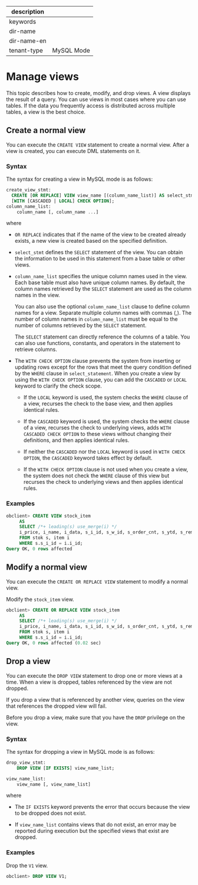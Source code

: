 |description||
|---|---|
|keywords||
|dir-name||
|dir-name-en||
|tenant-type|MySQL Mode|

# Manage views

This topic describes how to create, modify, and drop views.
A view displays the result of a query. You can use views in most cases where you can use tables. If the data you frequently access is distributed across multiple tables, a view is the best choice.

## Create a normal view

You can execute the `CREATE VIEW` statement to create a normal view. After a view is created, you can execute DML statements on it.

### Syntax

The syntax for creating a view in MySQL mode is as follows:

```sql
create_view_stmt:
  CREATE [OR REPLACE] VIEW view_name [(column_name_list)] AS select_stmt;
  [WITH [CASCADED | LOCAL] CHECK OPTION];
column_name_list:
    column_name [, column_name ...]
```

where

* `OR REPLACE` indicates that if the name of the view to be created already exists, a new view is created based on the specified definition.

* `select_stmt` defines the `SELECT` statement of the view. You can obtain the information to be used in this statement from a base table or other views.

* `column_name_list` specifies the unique column names used in the view. Each base table must also have unique column names. By default, the column names retrieved by the `SELECT` statement are used as the column names in the view.

   You can also use the optional `column_name_list` clause to define column names for a view. Separate multiple column names with commas (,). The number of column names in `column_name_list` must be equal to the number of columns retrieved by the `SELECT` statement.

   The `SELECT` statement can directly reference the columns of a table. You can also use functions, constants, and operators in the statement to retrieve columns.

* The `WITH CHECK OPTION` clause prevents the system from inserting or updating rows except for the rows that meet the query condition defined by the `WHERE` clause in `select_statement`. When you create a view by using the `WITH CHECK OPTION` clause, you can add the `CASCADED` or `LOCAL` keyword to clarify the check scope.

   * If the `LOCAL` keyword is used, the system checks the `WHERE` clause of a view, recurses the check to the base view, and then applies identical rules.

   * If the `CASCADED` keyword is used, the system checks the `WHERE` clause of a view, recurses the check to underlying views, adds `WITH CASCADED CHECK OPTION` to these views without changing their definitions, and then applies identical rules.

   * If neither the `CASCADED` nor the `LOCAL` keyword is used in `WITH CHECK OPTION`, the `CASCADED` keyword takes effect by default.

   * If the `WITH CHECK OPTION` clause is not used when you create a view, the system does not check the `WHERE` clause of this view but recurses the check to underlying views and then applies identical rules.

### Examples

```sql
obclient> CREATE VIEW stock_item
     AS
     SELECT /*+ leading(s) use_merge(i) */
     i_price, i_name, i_data, s_i_id, s_w_id, s_order_cnt, s_ytd, s_remote_cnt, s_quantity, s_data, s_dist_01, s_dist_02, s_dist_03, s_dist_04, s_dist_05, s_dist_06, s_dist_07, s_dist_08, s_dist_09, s_dist_10
     FROM stok s, item i
     WHERE s.s_i_id = i.i_id;
Query OK, 0 rows affected
```

## Modify a normal view

You can execute the `CREATE OR REPLACE VIEW` statement to modify a normal view.

Modify the `stock_item` view.

```sql
obclient> CREATE OR REPLACE VIEW stock_item
     AS
     SELECT /*+ leading(s) use_merge(i) */
     i_price, i_name, i_data, s_i_id, s_w_id, s_order_cnt, s_ytd, s_remote_cnt, s_quantity, s_data, s_dist_01, s_dist_02, s_dist_03, s_dist_04, s_dist_05, s_dist_06, s_dist_07, s_dist_08, s_dist_09, s_dist_10
     FROM stok s, item i
     WHERE s.s_i_id = i.i_id;
Query OK, 0 rows affected (0.02 sec)
```

## Drop a view

You can execute the `DROP VIEW` statement to drop one or more views at a time. When a view is dropped, tables referenced by the view are not dropped.

If you drop a view that is referenced by another view, queries on the view that references the dropped view will fail.

Before you drop a view, make sure that you have the `DROP` privilege on the view.

### Syntax

The syntax for dropping a view in MySQL mode is as follows:

```sql
drop_view_stmt:
    DROP VIEW [IF EXISTS] view_name_list;

view_name_list:
    view_name [, view_name_list]
```

where

* The `IF EXISTS` keyword prevents the error that occurs because the view to be dropped does not exist.

* If `view_name_list` contains views that do not exist, an error may be reported during execution but the specified views that exist are dropped.

### Examples

Drop the `V1` view.

```sql
obclient> DROP VIEW V1;
```
